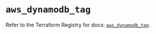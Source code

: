 # `aws_dynamodb_tag`

Refer to the Terraform Registry for docs: [`aws_dynamodb_tag`](https://registry.terraform.io/providers/hashicorp/aws/6.7.0/docs/resources/dynamodb_tag).
